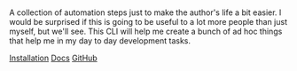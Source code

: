 # 

> 

A collection of automation steps just to make the author's life a bit easier.
I would be surprised if this is going to be useful to a lot more people than just myself,
but we'll see. This CLI will help me create a bunch of ad hoc things that help me in my day to day
development tasks.

[Installation](installation.md)
[Docs](docs.md)
[GitHub](https://github.com/Silly-Goose-Software/goose)
